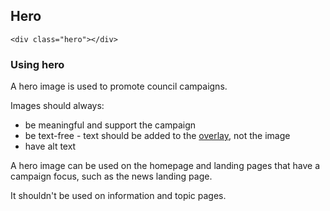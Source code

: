 ## Hero

    <div class="hero"></div>

<div class="hero"></div>

### Using hero

A hero image is used to promote council campaigns.

Images should always:
<ul class="list list-bullet">
  <li>be meaningful and support the campaign</li>
  <li>be text-free - text should be added to the <a href="overlay">overlay</a>, not the image</li>
  <li>have alt text</li>
</ul>

A hero image can be used on the homepage and landing pages that have a campaign focus, such as the news landing page.

It shouldn't be used on information and topic pages.

